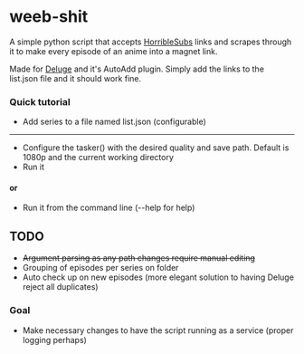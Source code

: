 # weeb-shit

A simple python script that accepts [HorribleSubs](https://horriblesubs.info) links and scrapes through it to make every episode of an anime into a magnet link.

Made for [Deluge](https://www.deluge-torrent.org/) and it's AutoAdd plugin. Simply add the links to the list.json file and it should work fine.

### Quick tutorial
* Add series to a file named list.json (configurable)

---
* Configure the tasker() with the desired quality and save path. Default is 1080p and the current working directory
* Run it
#### or 

* Run it from the command line (--help for help)


## TODO

* ~~Argument parsing as ~~any~~ path changes require manual editing~~
* Grouping of episodes per series on folder
* Auto check up on new episodes (more elegant solution to having Deluge reject all duplicates)

### Goal
* Make necessary changes to have the script running as a service (proper logging perhaps)